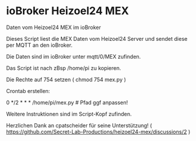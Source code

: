 # ioBroker Heizoel24 MEX

Daten vom Heizoel24 MEX im ioBroker

Dieses Script liest die MEX Daten vom Heizoel24 Server und sendet diese per MQTT an den ioBroker.

Die Daten sind im ioBroker unter mqtt/0/MEX zufinden.

Das Script ist nach zBsp /home/pi zu kopieren.

Die Rechte auf 754 setzen ( chmod 754 mex.py )

Crontab erstellen:

0 */2 * * * /home/pi/mex.py # Pfad ggf anpassen!

Weitere Instruktionen sind im Script-Kopf zufinden.

Herzlichen Dank an cpatscheider für seine Unterstützung! ( https://github.com/Secret-Lab-Productions/heizoel24-mex/discussions/2 )
